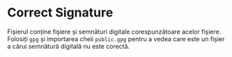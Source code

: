 # Correct Signature

Fișierul conține fișiere și semnături digitale corespunzătoare acelor fișiere.
Folosiți `gpg` și importarea cheii `public.gpg` pentru a vedea care este un fișier a cărui semnătură digitală nu este corectă.
